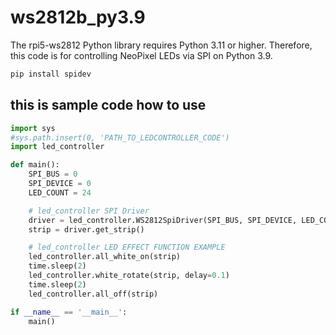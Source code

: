 # ws2812b_py3.9
The rpi5-ws2812 Python library requires Python 3.11 or higher. Therefore, this code is for controlling NeoPixel LEDs via SPI on Python 3.9.

```bash
pip install spidev
```

## this is sample code how to use

```python
import sys
#sys.path.insert(0, 'PATH_TO_LEDCONTROLLER_CODE')
import led_controller

def main():
    SPI_BUS = 0
    SPI_DEVICE = 0
    LED_COUNT = 24

    # led_controller SPI Driver
    driver = led_controller.WS2812SpiDriver(SPI_BUS, SPI_DEVICE, LED_COUNT)
    strip = driver.get_strip()

    # led_controller LED EFFECT FUNCTION EXAMPLE
    led_controller.all_white_on(strip)
    time.sleep(2)
    led_controller.white_rotate(strip, delay=0.1)
    time.sleep(2)
    led_controller.all_off(strip)

if __name__ == '__main__':
    main()

```
